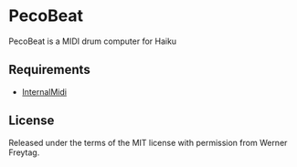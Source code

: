 # PecoBeat

PecoBeat is a MIDI drum computer for Haiku

## Requirements

* [InternalMidi](https://github.com/HaikuArchives/InternalMIDI.git)

## License

Released under the terms of the MIT license with permission
from Werner Freytag.
